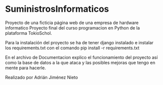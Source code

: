 # SuministrosInformaticos
Proyecto de una ficticia página web de una empresa de hardware informatico
Proyecto final del curso programacion en Python de la plataforma TokioSchol.

Para la instalación del proyecto se ha de tener django instalado e instalar
los requirements.txt con el comando pip install -r requirements.txt

En el archivo de Documentacion explico el funcionamiento del proyecto así como
la base de datos a la que ataca y las posibles mejoras que tengo en mente para hacerle.

Realizado por Adrián Jiménez Nieto
